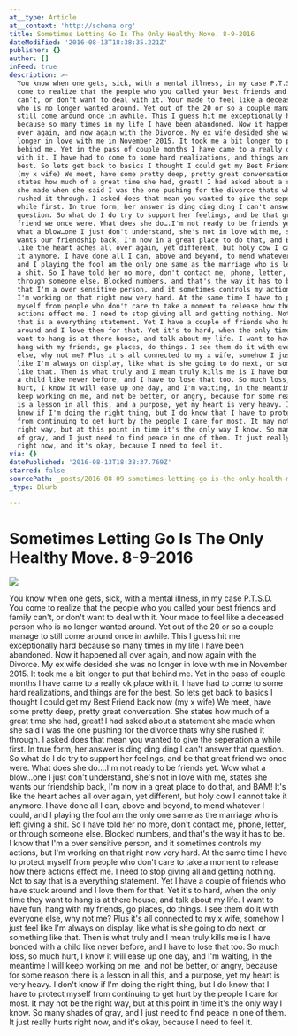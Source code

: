 ```yaml
---
at__type: Article
at__context: 'http://schema.org'
title: Sometimes Letting Go Is The Only Healthy Move. 8-9-2016
dateModified: '2016-08-13T18:38:35.221Z'
publisher: {}
author: []
inFeed: true
description: >-
  You know when one gets, sick, with a mental illness, in my case P.T.S.D. You
  come to realize that the people who you called your best friends and family
  can’t, or don't want to deal with it. Your made to feel like a deceased person
  who is no longer wanted around. Yet out of the 20 or so a couple manage to
  still come around once in awhile. This I guess hit me exceptionally hard
  because so many times in my life I have been abandoned. Now it happened all
  over again, and now again with the Divorce. My ex wife desided she was no
  longer in love with me in November 2015. It took me a bit longer to put that
  behind me. Yet in the pass of couple months I have came to a really ok place
  with it. I have had to come to some hard realizations, and things are for the
  best. So lets get back to basics I thought I could get my Best Friend back now
  (my x wife) We meet, have some pretty deep, pretty great conversation. She
  states how much of a great time she had, great! I had asked about a statement
  she made when she said I was the one pushing for the divorce thats why she
  rushed it through. I asked does that mean you wanted to give the seperation a
  while first. In true form, her answer is ding ding ding I can't answer that
  question. So what do I do try to support her feelings, and be that great
  friend we once were. What does she do….I'm not ready to be friends yet. Wow
  what a blow…one I just don't understand, she's not in love with me, states she
  wants our friendship back, I'm now in a great place to do that, and BAM! It's
  like the heart aches all over again, yet different, but holy cow I cannot take
  it anymore. I have done all I can, above and beyond, to mend whatever I could,
  and I playing the fool am the only one same as the marriage who is left giving
  a shit. So I have told her no more, don't contact me, phone, letter, or
  through someone else. Blocked numbers, and that's the way it has to be. I know
  that I'm a over sensitive person, and it sometimes controls my actions, but
  I'm working on that right now very hard. At the same time I have to protect
  myself from people who don't care to take a moment to release how there
  actions effect me. I need to stop giving all and getting nothing. Not to say
  that is a everything statement. Yet I have a couple of friends who have stuck
  around and I love them for that. Yet it's to hard, when the only time they
  want to hang is at there house, and talk about my life. I want to have fun,
  hang with my friends, go places, do things. I see them do it with everyone
  else, why not me? Plus it's all connected to my x wife, somehow I just feel
  like I'm always on display, like what is she going to do next, or something
  like that. Then is what truly and I mean truly kills me is I have bonded with
  a child like never before, and I have to lose that too. So much loss, so much
  hurt, I know it will ease up one day, and I'm waiting, in the meantime I will
  keep working on me, and not be better, or angry, because for some reason there
  is a lesson in all this, and a purpose, yet my heart is very heavy. I don't
  know if I'm doing the right thing, but I do know that I have to protect myself
  from continuing to get hurt by the people I care for most. It may not be the
  right way, but at this point in time it's the only way I know. So many shades
  of gray, and I just need to find peace in one of them. It just really hurts
  right now, and it's okay, because I need to feel it.
via: {}
datePublished: '2016-08-13T18:38:37.769Z'
starred: false
sourcePath: _posts/2016-08-09-sometimes-letting-go-is-the-only-health-move8-9-2016.md
_type: Blurb

---
```

# Sometimes Letting Go Is The Only Healthy Move. 8-9-2016
![](https://s3-us-west-2.amazonaws.com/the-grid-img/p/8b6ba1e137c73266a02b772129cf582e8eff393f.png)

You know when one gets, sick, with a mental illness, in my case P.T.S.D. You come to realize that the people who you called your best friends and family can't, or don't want to deal with it. Your made to feel like a deceased person who is no longer wanted around. Yet out of the 20 or so a couple manage to still come around once in awhile. This I guess hit me exceptionally hard because so many times in my life I have been abandoned. Now it happened all over again, and now again with the Divorce. My ex wife desided she was no longer in love with me in November 2015\. It took me a bit longer to put that behind me. Yet in the pass of couple months I have came to a really ok place with it. I have had to come to some hard realizations, and things are for the best. So lets get back to basics I thought I could get my Best Friend back now (my x wife) We meet, have some pretty deep, pretty great conversation. She states how much of a great time she had, great! I had asked about a statement she made when she said I was the one pushing for the divorce thats why she rushed it through. I asked does that mean you wanted to give the seperation a while first. In true form, her answer is ding ding ding I can't answer that question. So what do I do try to support her feelings, and be that great friend we once were. What does she do....I'm not ready to be friends yet. Wow what a blow...one I just don't understand, she's not in love with me, states she wants our friendship back, I'm now in a great place to do that, and BAM! It's like the heart aches all over again, yet different, but holy cow I cannot take it anymore. I have done all I can, above and beyond, to mend whatever I could, and I playing the fool am the only one same as the marriage who is left giving a shit. So I have told her no more, don't contact me, phone, letter, or through someone else. Blocked numbers, and that's the way it has to be. I know that I'm a over sensitive person, and it sometimes controls my actions, but I'm working on that right now very hard. At the same time I have to protect myself from people who don't care to take a moment to release how there actions effect me. I need to stop giving all and getting nothing. Not to say that is a everything statement. Yet I have a couple of friends who have stuck around and I love them for that. Yet it's to hard, when the only time they want to hang is at there house, and talk about my life. I want to have fun, hang with my friends, go places, do things. I see them do it with everyone else, why not me? Plus it's all connected to my x wife, somehow I just feel like I'm always on display, like what is she going to do next, or something like that. Then is what truly and I mean truly kills me is I have bonded with a child like never before, and I have to lose that too. So much loss, so much hurt, I know it will ease up one day, and I'm waiting, in the meantime I will keep working on me, and not be better, or angry, because for some reason there is a lesson in all this, and a purpose, yet my heart is very heavy. I don't know if I'm doing the right thing, but I do know that I have to protect myself from continuing to get hurt by the people I care for most. It may not be the right way, but at this point in time it's the only way I know. So many shades of gray, and I just need to find peace in one of them. It just really hurts right now, and it's okay, because I need to feel it.